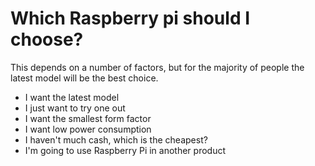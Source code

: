 # Which Raspberry pi should I choose?

This depends on a number of factors, but for the majority of people the latest model will be the best choice.

- I want the latest model
- I just want to try one out
- I want the smallest form factor
- I want low power consumption
- I haven't much cash, which is the cheapest?
- I'm going to use Raspberry Pi in another product

